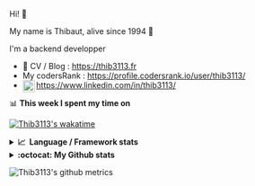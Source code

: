 Hi! 👋

My name is Thibaut, alive since 1994 🍷

I'm a backend developper

-   📝 CV / Blog : https://thib3113.fr
-   My codersRank : https://profile.codersrank.io/user/thib3113/
-   <a href="https://www.linkedin.com/in/thib3113/"><img align="left" alt="Thib3113's Linkedin" width="21px" src="https://raw.githubusercontent.com/peterthehan/peterthehan/master/assets/linkedin.svg" /></a> https://www.linkedin.com/in/thib3113/

📊 **This week I spent my time on**

[![Thib3113's wakatime](https://github-readme-stats.vercel.app/api/wakatime?username=thib3113&layout=default&theme=dracula&langs_count=6&hide_title=true&hide_border=true)](https://wakatime.com/@thib3113)

<details>
  <summary><b>📈&nbsp;&nbsp;Language&nbsp;/&nbsp;Framework stats</b></summary>
  <br/>  
  <a href='https://profile.codersrank.io/user/thib3113/'>
  <img src='http://cr-skills-chart-widget.azurewebsites.net/api/api?username=thib3113&padding=30&skills=php,batchfile,javascript,less,mysql,reactjs,scss,shell,typescript,vue'>
  </a>
</details>

<details>
  <summary><b>:octocat: My Github stats</b></summary>
  <br/>  
  
  <img src="https://github-readme-stats.vercel.app/api?username=thib3113&theme=dracula&show_icons=true&" alt="Thib3113's GitHub stats" />

<!--START_SECTION:activity-->

1. 🎉 Merged PR [#8](https://github.com/centreon/centreon-grafana-datasource/pull/8) in [centreon/centreon-grafana-datasource](https://github.com/centreon/centreon-grafana-datasource)
2. 💪 Opened PR [#8](https://github.com/centreon/centreon-grafana-datasource/pull/8) in [centreon/centreon-grafana-datasource](https://github.com/centreon/centreon-grafana-datasource)
3. 🗣 Commented on [#7](https://github.com/centreon/centreon-grafana-datasource/issues/7) in [centreon/centreon-grafana-datasource](https://github.com/centreon/centreon-grafana-datasource)
4. ❌ Closed PR [#7](https://github.com/centreon/centreon-grafana-datasource/pull/7) in [centreon/centreon-grafana-datasource](https://github.com/centreon/centreon-grafana-datasource)
5. 🎉 Merged PR [#6](https://github.com/centreon/centreon-grafana-datasource/pull/6) in [centreon/centreon-grafana-datasource](https://github.com/centreon/centreon-grafana-datasource)
 <!--END_SECTION:activity-->

</details>

![Thib3113's github metrics](https://gist.githubusercontent.com/thib3113/83a96e16f8bca103f1b0e376186c66ec/raw/github-metrics.svg)
